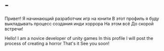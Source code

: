 # -
Привет!
Я начинающий разработчик игр на юнити
В этот профиль я буду выкладывать процесс создания инди хоррора
На этом всё
До скорой встречи!

Hello!
I am a novice developer of unity games
In this profile I will post the process of creating a horror
That's it
See you soon!
